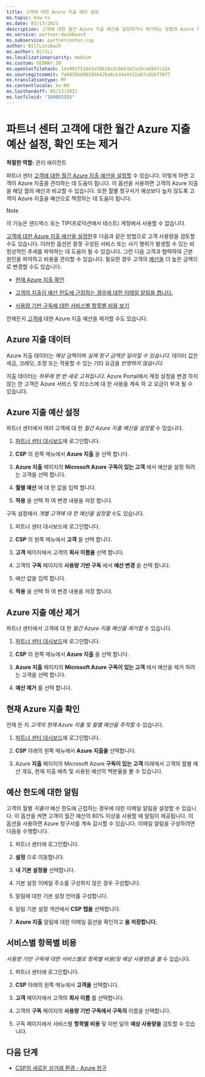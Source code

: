 ```yaml
---
title: 고객에 대한 Azure 지출 예산 설정
ms.topic: how-to
ms.date: 03/17/2021
description: 고객에 대한 월간 Azure 지출 예산을 설정하거나 제거하는 방법과 Azure 지출 데이터를 보고 예산 관련 알림을 설정하는 방법을 알아봅니다.
ms.service: partner-dashboard
ms.subservice: partnercenter-csp
author: BillLinzbach
ms.author: BillLi
ms.localizationpriority: medium
ms.custom: SEOMAY.20
ms.openlocfilehash: 14e901f51841e58b28a3cbbb1b7a19ce89d7c324
ms.sourcegitcommit: 7a6836bd962d5b426a8cb34a9132a87cbbbf39f7
ms.translationtype: MT
ms.contentlocale: ko-KR
ms.lasthandoff: 05/13/2021
ms.locfileid: "109855355"
---
```

# <a name="set-check-or-remove-monthly-azure-spending-budgets-for-customers-in-partner-center"></a>파트너 센터 고객에 대한 월간 Azure 지출 예산 설정, 확인 또는 제거

**적절한 역할:** 관리 에이전트

파트너 센터 [고객에 대한 월간 Azure 지출 예산을 설정할](#set-azure-spending-budget) 수 있습니다. 이렇게 하면 고객이 Azure 지출을 관리하는 데 도움이 됩니다. 이 옵션을 사용하면 고객의 Azure 지출을 해당 월의 예산과 비교할 수 있습니다. 또한 월별 청구서가 예상보다 높지 않도록 고객이 Azure 지출을 예산으로 책정하는 데 도움이 됩니다.

> [!NOTE]  
> 이 기능은 샌드박스 또는 TIP(프로덕션에서 테스트) 계정에서 사용할 수 없습니다.

[고객에 대한 Azure 지출 예산을 설정한](#set-azure-spending-budget)후 다음과 같은 방법으로 고객 사용량을 검토할 수도 있습니다. 이러한 옵션은 잘못 구성된 서비스 또는 사기 행위가 발생할 수 있는 비정상적인 추세를 파악하는 데 도움이 될 수 있습니다. 그런 다음 고객과 협력하여 근본 원인을 파악하고 비용을 관리할 수 있습니다. 필요한 경우 고객의 [예산을](#set-azure-spending-budget) 더 높은 금액으로 변경할 수도 있습니다.

- [현재 Azure 지출 확인](#check-current-azure-spending)

- [고객의 지출이 예산 한도에 근접하는 경우에 대한 이메일 알림을 켭니다.](#notifications-for-budget-limits)

- [사용량 기반 구독에 대한 서비스별 항목별 비용 보기](#itemized-costs-by-service)

언제든지 [고객에](#remove-azure-spending-budget) 대한 Azure 지출 예산을 제거할 수도 있습니다.

## <a name="azure-spending-data"></a>Azure 지출 데이터

Azure 지출 데이터는 *예상* 금액이며 *실제 청구 금액은 달라질 수 있습니다.* 데이터 값은 세금, 크레딧, 조정 또는 적용할 수 있는 기타 요금을 *반영하지 않습니다.*

지출 데이터는 *하루에 한 번 새로 고쳐집니다.* Azure Portal에서 계정 설정을 변경 하지 않는 한 고객은 Azure 서비스 및 리소스에 대 한 사용을 계속 하 고 요금이 부과 될 수 있습니다.

## <a name="set-azure-spending-budget"></a>Azure 지출 예산 설정

파트너 센터에서 여러 고객에 대 한 *월간 Azure 지출 예산을 설정할* 수 있습니다.

1. [파트너 센터 대시보드](https://partner.microsoft.com/dashboard/)에 로그인합니다.

2. **CSP** 의 왼쪽 메뉴에서 **Azure 지출** 을 선택 합니다.

3. **Azure 지출** 페이지의 **Microsoft Azure 구독이 있는 고객** 에서 예산을 설정 하려는 고객을 선택 합니다.

4. **월별 예산** 에 대 한 값을 입력 합니다.

5. **적용** 을 선택 하 여 변경 내용을 저장 합니다.

구독 설정에서 *개별 고객에 대 한 예산을 설정할* 수도 있습니다.

1. 파트너 센터 대시보드에 로그인합니다.

2. **CSP** 의 왼쪽 메뉴에서 **고객** 을 선택 합니다.

3. **고객** 페이지에서 고객의 **회사 이름을** 선택 합니다.

4. 고객의 **구독** 페이지의 **사용량 기반 구독** 에서 **예산 변경** 을 선택 합니다.

5. 예산 값을 입력 합니다.

6. **적용** 을 선택 하 여 변경 내용을 저장 합니다.

## <a name="remove-azure-spending-budget"></a>Azure 지출 예산 제거

파트너 센터에서 고객에 대 한 *월간 Azure 지출 예산을 제거할* 수 있습니다.

1. [파트너 센터 대시보드](https://partner.microsoft.com/dashboard/)에 로그인합니다.

2. **CSP** 의 왼쪽 메뉴에서 **Azure 지출** 을 선택 합니다.

3. **Azure 지출** 페이지의 **Microsoft Azure 구독이 있는 고객** 에서 예산을 제거 하려는 고객을 선택 합니다.

4. **예산 제거** 를 선택 합니다.

## <a name="check-current-azure-spending"></a>현재 Azure 지출 확인

언제 든 지 *고객의 현재 Azure 지출 및 월별 예산을 추적할* 수 있습니다.

1. [파트너 센터 대시보드](https://partner.microsoft.com/dashboard/)에 로그인합니다.

2. **CSP** 아래의 왼쪽 메뉴에서 **Azure 지출을** 선택합니다.

3. Azure **지출** 페이지의 Microsoft Azure **구독이 있는 고객** 아래에서 고객의 월별 예산 개요, 현재 지출 예측 및 사용된 예산의 백분율을 볼 수 있습니다.

## <a name="notifications-for-budget-limits"></a>예산 한도에 대한 알림

고객의 월별 *지출이* 예산 한도에 근접하는 경우에 대한 이메일 알림을 설정할 수 있습니다. 이 옵션을 켜면 고객이 월간 예산의 80% 이상을 사용할 때 알림이 제공됩니다. 이 옵션을 사용하면 Azure 청구서를 계속 감시할 수 있습니다. 이메일 알림을 구성하려면 다음을 수행합니다.

1. 파트너 센터에 로그인합니다.

2. **설정** 으로 이동합니다.

3. **내 기본 설정을** 선택합니다.

4. 기본 설정 이메일 주소를 구성하지 않은 경우 구성합니다.

5. 알림에 대한 기본 설정 언어를 구성합니다.

6. 알림 기본 설정 섹션에서 **CSP** **탭을** 선택합니다.

7. **Azure 지출** 알림에 대한 이메일 옵션을 확인하고 **을 저장합니다.**


## <a name="itemized-costs-by-service"></a>서비스별 항목별 비용

*사용량 기반 구독에 대한 서비스별로 항목별 비용(및 예상 사용량)을 볼* 수 있습니다.

1. 파트너 센터에 로그인합니다.

2. **CSP** 아래의 왼쪽 메뉴에서 **고객을** 선택합니다.

3. **고객** 페이지에서 고객의 **회사 이름** 를 선택합니다.

4. 고객의 **구독** 페이지의 **사용량 기반 구독에서 구독의** 이름을 선택합니다. 

5. 구독 페이지에서 서비스별 **항목별 비용** 및 이번 달의 **예상 사용량을** 검토할 수 있습니다.


## <a name="next-steps"></a>다음 단계

- [CSP의 새로운 상거래 환경 - Azure 청구](azure-plan-billing.md)
